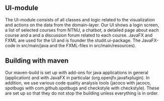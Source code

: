 ## UI-module
The UI-module consists of all classes and logic related to the visualization and actions on the data from the domain-layer. Our UI shows a login screen, a list of selected courses from NTNU, a chatbot, a detailed page about each course and a and a discussion forum related to each course.
JavaFX and FXML are used for the UI and is founder the studit.ui-package. The JavaFX-code in src/main/java and the FXML-files in src/main/resources).

## Building with maven
Our maven-build is set up with add-ons for java applications in general (application) and with JavaFX in particular (org.openjfx.javafxplugin). 
In addition, we use various code quality analysis tools (jacoco with jacoco, spotbugs with com.github.spotbugs and checkstyle with checkstyle). These are set up so that they do not stop the building unless everything is in order.